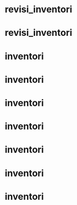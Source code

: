 # revisi_inventori
# revisi_inventori
# inventori
# inventori
# inventori
# inventori
# inventori
# inventori
# inventori
